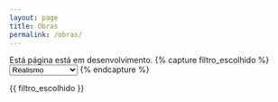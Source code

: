 ```yaml
---
layout: page
title: Obras
permalink: /obras/
---
```


Está página está em desenvolvimento.
{% capture filtro_escolhido %}
<select name="Filtros" id="Filtros">
    <option value="realismo">Realismo</option>
    <option value="premodernismo">Pré-Modernismo</option>
    <option value="outro">Outro</option>
</select>
{% endcapture %}

<p>{{ filtro_escolhido }}</p>
